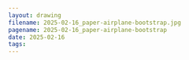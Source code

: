 ```yaml
---
layout: drawing
filename: 2025-02-16_paper-airplane-bootstrap.jpg
pagename: 2025-02-16_paper-airplane-bootstrap
date: 2025-02-16
tags:
---
```

